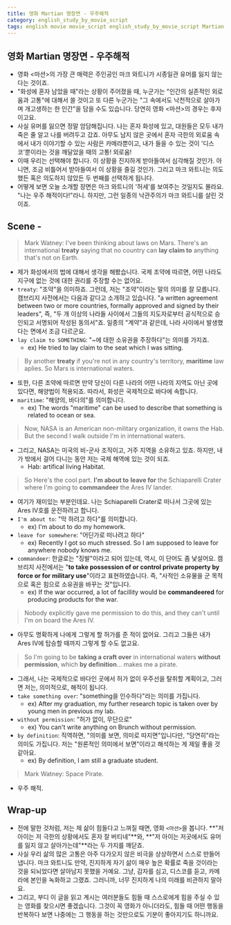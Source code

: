 ```yaml
---
title: 영화 Martian 명장면 - 우주해적
category: english_study_by_movie_script
tags: english movie movie_script english_study_by_movie_script Martian
---
```


## 영화 Martian 명장면 - 우주해적

- 영화 <마션>의 가장 큰 매력은 주인공인 마크 와트니가 시종일관 유머를 잃지 않는다는 것이죠.
- "화성에 혼자 남았을 때"라는 상황이 주어졌을 때, 누군가는 "인간의 실존적인 외로움과 고통"에 대해서 쓸 것이고 또 다른 누군가는 "그 속에서도 낙천적으로 살아가며 개고생하는 한 인간"을 담을 수도 있습니다. 당연히 영화 <마션>의 경우는 후자이고요.
- 사실 유머를 잃으면 정말 암담해집니다. 나는 혼자 화성에 있고, 대원들은 모두 내가 죽은 줄 알고 나를 버려두고 갔죠. 아무도 남지 않은 곳에서 혼자 극한의 외로움 속에서 내가 이야기할 수 있는 사람은 카메라뿐이고, 내가 들을 수 있는 것이 '디스코'뿐이라는 것을 깨달았을 때의 고통! 외로움!
- 이때 우리는 선택해야 합니다. 이 상황을 진지하게 받아들여서 심각해질 것인가. 아니면, 조금 비틀어서 받아들여서 이 상황을 즐길 것인가. 그리고 마크 와트니는 의도했든 혹은 의도하지 않았든 두 번째를 선택하게 됩니다.
- 어떻게 보면 오늘 소개할 장면은 마크 와트니의 '허세'를 보여주는 것일지도 몰라요. "나는 우주 해적이다!"라니. 하지만, 그런 일종의 낙관주의가 마크 와트니를 살린 것이죠.

## Scene - 

> Mark Watney: I've been thinking about laws on Mars. There's an international **treaty** saying that no country can **lay claim to** anything that's not on Earth.

- 제가 화성에서의 법에 대해서 생각을 해봤습니다. 국제 조약에 따르면, 어떤 나라도 지구에 없는 것에 대한 권리를 주장할 수는 없어요.
- `treaty`: "조약"을 의미하죠. 그런데, 저는 "조약"이라는 말의 의미를 잘 모릅니다. 캠브리지 사전에서는 다음과 같다고 소개하고 있습니다. "a written agreement between two or more countries, formally approved and signed by their leaders", 즉, "두 개 이상의 나라들 사이에서 그들의 지도자로부터 공식적으로 승인되고 서명되어 작성된 동의서"죠. 일종의 "계약"과 같은데, 나라 사이에서 발생했다는 면에서 조금 다르군요.
- `lay claim to SOMETHING`: "~에 대한 소유권을 주장하다"는 의미를 가지죠.
  - ex) He tried to lay claim to the seat which I was sitting.

> By another **treaty** if you're not in any country's territory, **maritime** law aplies. So Mars is international waters.

- 또한, 다른 조약에 따르면 만약 당신이 다른 나라의 어떤 나라의 지역도 아닌 곳에 있다면, 해양법이 적용되죠. 따라서, 화성은 국제적으로 바다에 속합니다.
- `maritime`: "해양의, 바다의"를 의미합니다.
  - ex) The words "maritime" can be used to describe that something is related to ocean or sea.

> Now, NASA is an American non-military organization, it owns the Hab. But the second I walk outside I'm in international waters.

- 그리고, NASA는 미국의 비-군사 조직이고, 거주 지역을 소유하고 있죠. 하지만, 내가 밖에서 걸어 다니는 동안 저는 국제 해역에 있는 것이 되죠.
  - Hab: artifical living Habitat.

> So Here's the cool part. **I'm about to** **leave for** the Schiaparelli Crater where I'm going to **commandeer** the Ares IV lander.

- 여기가 재미있는 부분인데요. 나는 Schiaparelli Crater로 떠나서 그곳에 있는 Ares IV호를 운전하려고 합니다.
- `I'm about to`: "막 하려고 하다"를 의미합니다.
  - ex) I'm about to do my homework.
- `leave for somewhere`: "어딘가로 떠나려고 하다"
  - ex) Recently I got so much stressed. So I am supposed to leave for anywhere nobody knows me.
- `commandeer`: 한글로는 "징발"이라고 되어 있는데, 역시, 이 단어도 좀 낯설어요. 캠브리지 사전에서는 "**to take possession of or control private property by force or for military use**"이라고 표현하였습니다. 즉, "사적인 소유물을 군 목적으로 혹은 힘으로 소유권을 바꾸는 것"입니다.
  - ex) If the war occurred, a lot of facillity would be **commandeered** for producing products for the war.

> Nobody explicitly gave me permission to do this, and they can't until I'm on board the Ares IV.

- 아무도 명확하게 나에게 그렇게 할 허가를 준 적이 없어요. 그리고 그들은 내가 Ares IV에 탑승할 때까지 그렇게 할 수도 없고요.

> So I'm going to be **taking a craft over** in international waters **without permission**, which **by definition**... makes me a pirate.

- 그래서, 나는 국제적으로 바다인 곳에서 허가 없이 우주선을 탈취할 계획이고, 그러면 저는, 의미적으로, 해적이 됩니다.
- `take something over`: "something을 인수하다"라는 의미를 가집니다.
  - ex) After my graduation, my further research topic is taken over by young men in previous my lab.
- `without permission`: "허가 없이, 무단으로"
  - ex) You can't write anything on Brunch without permission.
- `by definition`: 직역하면, "의미를 보면, 의미로 따지면"입니다만, "당연히"라는 의미도 가집니다. 저는 "원론적인 의미에서 보면"이라고 해석하는 게 제일 좋을 것 같아요.
  - ex) By definition, I am still a graduate student.

> Mark Watney: Space Pirate.

- 우주 해적.

## Wrap-up

- 전에 말한 것처럼, 저는 제 삶이 힘들다고 느껴질 때면, 영화 `<마션>`을 봅니다. **"저 아이는 저 극한의 상황에서도 혼자 잘 버티네"**와, **"저 아이는 저곳에서도 유머를 잃지 않고 살아가는데"**라는 두 가지를 깨닫죠.
- 사실 우리 삶의 많은 고통은 아주 다가오지 않은 비극을 상상하면서 스스로 만들어냅니다. 마크 와트니도 만약, 진지하게 자기 삶이 매우 높은 확률로 죽을 것이라는 것을 되뇌었다면 살아남지 못했을 거예요. 그냥, 감자를 심고, 디스코를 듣고, 카메라에 본인을 녹화하고 그랬죠. 그러니까, 너무 진지하게 나의 미래를 비관하지 말아요.
- 그리고, 부디 이 글을 읽고 계시는 여러분들도 힘들 때 스스로에게 힘을 주실 수 있는 영화를 찾으시면 좋겠습니다. 그것이 꼭 영화가 아니더라도, 힘들 때 어떤 행동을 반복하다 보면 나중에는 그 행동을 하는 것만으로도 기분이 좋아지기도 하니까요.
